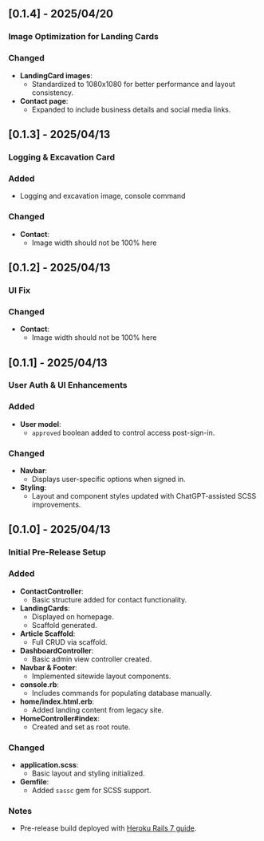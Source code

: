 ## [0.1.4] - 2025/04/20
### Image Optimization for Landing Cards

### Changed
- **LandingCard images**:
  - Standardized to 1080x1080 for better performance and layout consistency.
- **Contact page**:
  - Expanded to include business details and social media links.
 
## [0.1.3] - 2025/04/13
### Logging & Excavation Card

### Added
- Logging and excavation image, console command

### Changed
- **Contact**:
    - Image width should not be 100% here

## [0.1.2] - 2025/04/13
### UI Fix

### Changed
- **Contact**:
    - Image width should not be 100% here

## [0.1.1] - 2025/04/13
### User Auth & UI Enhancements

### Added
- **User model**:
  - `approved` boolean added to control access post-sign-in.

### Changed
- **Navbar**:
  - Displays user-specific options when signed in.
- **Styling**:
  - Layout and component styles updated with ChatGPT-assisted SCSS improvements.

## [0.1.0] - 2025/04/13
### Initial Pre-Release Setup

### Added
- **ContactController**:
  - Basic structure added for contact functionality.
- **LandingCards**:
  - Displayed on homepage.
  - Scaffold generated.
- **Article Scaffold**:
  - Full CRUD via scaffold.
- **DashboardController**:
  - Basic admin view controller created.
- **Navbar & Footer**:
  - Implemented sitewide layout components.
- **console.rb**:
  - Includes commands for populating database manually.
- **home/index.html.erb**:
  - Added landing content from legacy site.
- **HomeController#index**:
  - Created and set as root route.

### Changed
- **application.scss**:
  - Basic layout and styling initialized.
- **Gemfile**:
  - Added `sassc` gem for SCSS support.

### Notes
- Pre-release build deployed with [Heroku Rails 7 guide](https://devcenter.heroku.com/articles/getting-started-with-rails7).